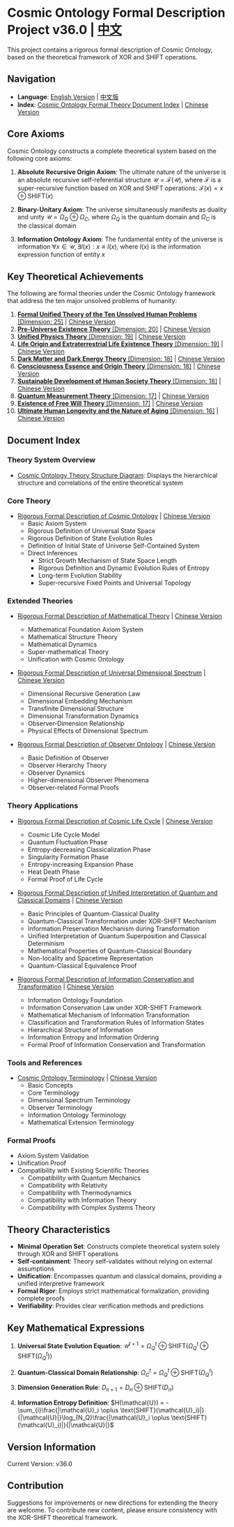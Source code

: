 # Cosmic Ontology Formal Description Project v36.0 | [中文](README.md)

This project contains a rigorous formal description of Cosmic Ontology, based on the theoretical framework of XOR and SHIFT operations.

## Navigation
- **Language**: [English Version](README_en.md) | [中文版](README.md)
- **Index**: [Cosmic Ontology Formal Theory Document Index](formal_theory_en.md) | [Chinese Version](formal_theory.md)

## Core Axioms

Cosmic Ontology constructs a complete theoretical system based on the following core axioms:

1. **Absolute Recursive Origin Axiom**: The ultimate nature of the universe is an absolute recursive self-referential structure
   $`\mathcal{U} = \mathcal{F}(\mathcal{U})`$, where $`\mathcal{F}`$ is a super-recursive function based on XOR and SHIFT operations:
   $`\mathcal{F}(x) = x \oplus \text{SHIFT}(x)`$

2. **Binary-Unitary Axiom**: The universe simultaneously manifests as duality and unity
   $`\mathcal{U} = \Omega_Q \oplus \Omega_C`$, where $`\Omega_Q`$ is the quantum domain and $`\Omega_C`$ is the classical domain

3. **Information Ontology Axiom**: The fundamental entity of the universe is information
   $`\forall x \in \mathcal{U}, \exists I(x) : x \equiv I(x)`$, where $`I(x)`$ is the information expression function of entity $`x`$

## Key Theoretical Achievements

The following are formal theories under the Cosmic Ontology framework that address the ten major unsolved problems of humanity:

1. [**Formal Unified Theory of the Ten Unsolved Human Problems** [Dimension: 25]](formal_theory/formal_theory_unsolved_problems_en.md) | [Chinese Version](formal_theory/formal_theory_unsolved_problems.md)
2. [**Pre-Universe Existence Theory** [Dimension: 20]](formal_theory/formal_theory_pre_universe_existence_en.md) | [Chinese Version](formal_theory/formal_theory_pre_universe_existence.md)
3. [**Unified Physics Theory** [Dimension: 19]](formal_theory/formal_theory_unified_physics_en.md) | [Chinese Version](formal_theory/formal_theory_unified_physics.md)
4. [**Life Origin and Extraterrestrial Life Existence Theory** [Dimension: 19]](formal_theory/formal_theory_life_origin_aliens_en.md) | [Chinese Version](formal_theory/formal_theory_life_origin_aliens.md)
5. [**Dark Matter and Dark Energy Theory** [Dimension: 18]](formal_theory/formal_theory_dark_matter_dark_energy_en.md) | [Chinese Version](formal_theory/formal_theory_dark_matter_dark_energy.md)
6. [**Consciousness Essence and Origin Theory** [Dimension: 18]](formal_theory/formal_theory_consciousness_essence_origin_en.md) | [Chinese Version](formal_theory/formal_theory_consciousness_essence_origin.md)
7. [**Sustainable Development of Human Society Theory** [Dimension: 18]](formal_theory/formal_theory_sustainable_development_en.md) | [Chinese Version](formal_theory/formal_theory_sustainable_development.md)
8. [**Quantum Measurement Theory** [Dimension: 17]](formal_theory/formal_theory_quantum_measurement_en.md) | [Chinese Version](formal_theory/formal_theory_quantum_measurement.md)
9. [**Existence of Free Will Theory** [Dimension: 17]](formal_theory/formal_theory_free_will_en.md) | [Chinese Version](formal_theory/formal_theory_free_will.md)
10. [**Ultimate Human Longevity and the Nature of Aging** [Dimension: 16]](formal_theory/formal_theory_human_longevity_en.md) | [Chinese Version](formal_theory/formal_theory_human_longevity.md)

## Document Index

### Theory System Overview

- [Cosmic Ontology Theory Structure Diagram](formal_theory/theory_structure.md): Displays the hierarchical structure and correlations of the entire theoretical system

### Core Theory

- [Rigorous Formal Description of Cosmic Ontology](formal_theory/formal_theory_cosmic_ontology_en.md) | [Chinese Version](formal_theory/formal_theory_cosmic_ontology.md)
  - Basic Axiom System
  - Rigorous Definition of Universal State Space
  - Rigorous Definition of State Evolution Rules
  - Definition of Initial State of Universe Self-Contained System
  - Direct Inferences
    - Strict Growth Mechanism of State Space Length
    - Rigorous Definition and Dynamic Evolution Rules of Entropy
    - Long-term Evolution Stability
    - Super-recursive Fixed Points and Universal Topology

### Extended Theories

- [Rigorous Formal Description of Mathematical Theory](formal_theory/formal_theory_mathematics_en.md) | [Chinese Version](formal_theory/formal_theory_mathematics.md)
  - Mathematical Foundation Axiom System
  - Mathematical Structure Theory
  - Mathematical Dynamics
  - Super-mathematical Theory
  - Unification with Cosmic Ontology

- [Rigorous Formal Description of Universal Dimensional Spectrum](formal_theory/formal_theory_dimensional_spectrum_en.md) | [Chinese Version](formal_theory/formal_theory_dimensional_spectrum.md)
  - Dimensional Recursive Generation Law
  - Dimensional Embedding Mechanism
  - Transfinite Dimensional Structure
  - Dimensional Transformation Dynamics
  - Observer-Dimension Relationship
  - Physical Effects of Dimensional Spectrum

- [Rigorous Formal Description of Observer Ontology](formal_theory/formal_theory_observer_ontology_en.md) | [Chinese Version](formal_theory/formal_theory_observer_ontology.md)
  - Basic Definition of Observer
  - Observer Hierarchy Theory
  - Observer Dynamics
  - Higher-dimensional Observer Phenomena
  - Observer-related Formal Proofs

### Theory Applications

- [Rigorous Formal Description of Cosmic Life Cycle](formal_theory/formal_theory_cosmic_lifecycle_en.md) | [Chinese Version](formal_theory/formal_theory_cosmic_lifecycle.md)
  - Cosmic Life Cycle Model
  - Quantum Fluctuation Phase
  - Entropy-decreasing Classicalization Phase
  - Singularity Formation Phase
  - Entropy-increasing Expansion Phase
  - Heat Death Phase
  - Formal Proof of Life Cycle

- [Rigorous Formal Description of Unified Interpretation of Quantum and Classical Domains](formal_theory/formal_theory_quantum_classical_unification_en.md) | [Chinese Version](formal_theory/formal_theory_quantum_classical_unification.md)
  - Basic Principles of Quantum-Classical Duality
  - Quantum-Classical Transformation under XOR-SHIFT Mechanism
  - Information Preservation Mechanism during Transformation
  - Unified Interpretation of Quantum Superposition and Classical Determinism
  - Mathematical Properties of Quantum-Classical Boundary
  - Non-locality and Spacetime Representation
  - Quantum-Classical Equivalence Proof

- [Rigorous Formal Description of Information Conservation and Transformation](formal_theory/formal_theory_information_conservation_en.md) | [Chinese Version](formal_theory/formal_theory_information_conservation.md)
  - Information Ontology Foundation
  - Information Conservation Law under XOR-SHIFT Framework
  - Mathematical Mechanism of Information Transformation
  - Classification and Transformation Rules of Information States
  - Hierarchical Structure of Information
  - Information Entropy and Information Ordering
  - Formal Proof of Information Conservation and Transformation

### Tools and References

- [Cosmic Ontology Terminology](formal_theory/terminology_en.md) | [Chinese Version](formal_theory/terminology.md)
  - Basic Concepts
  - Core Terminology
  - Dimensional Spectrum Terminology
  - Observer Terminology
  - Information Ontology Terminology
  - Mathematical Extension Terminology

### Formal Proofs

- Axiom System Validation
- Unification Proof
- Compatibility with Existing Scientific Theories
  - Compatibility with Quantum Mechanics
  - Compatibility with Relativity
  - Compatibility with Thermodynamics
  - Compatibility with Information Theory
  - Compatibility with Complex Systems Theory

## Theory Characteristics

- **Minimal Operation Set**: Constructs complete theoretical system solely through XOR and SHIFT operations
- **Self-containment**: Theory self-validates without relying on external assumptions
- **Unification**: Encompasses quantum and classical domains, providing a unified interpretive framework
- **Formal Rigor**: Employs strict mathematical formalization, providing complete proofs
- **Verifiability**: Provides clear verification methods and predictions

## Key Mathematical Expressions

1. **Universal State Evolution Equation**:
   $`\mathcal{U}^{t+1} = \Omega_Q^{t}\oplus\text{SHIFT}(\Omega_Q^{t}\oplus\text{SHIFT}(\Omega_Q^{t}))`$

2. **Quantum-Classical Domain Relationship**:
   $`\Omega_C^{t} = \Omega_Q^{t} \oplus \text{SHIFT}(\Omega_Q^{t})`$

3. **Dimension Generation Rule**:
   $`D_{n+1} = D_n \oplus \text{SHIFT}(D_n)`$

4. **Information Entropy Definition**:
   $`H(\mathcal{U}) = -\sum_{i}\frac{|\mathcal{U}_i \oplus \text{SHIFT}(\mathcal{U}_i)|}{|\mathcal{U}|}\log_{N_Q}\frac{|\mathcal{U}_i \oplus \text{SHIFT}(\mathcal{U}_i)|}{|\mathcal{U}|}`$

## Version Information

Current Version: v36.0

## Contribution

Suggestions for improvements or new directions for extending the theory are welcome. To contribute new content, please ensure consistency with the XOR-SHIFT theoretical framework.
